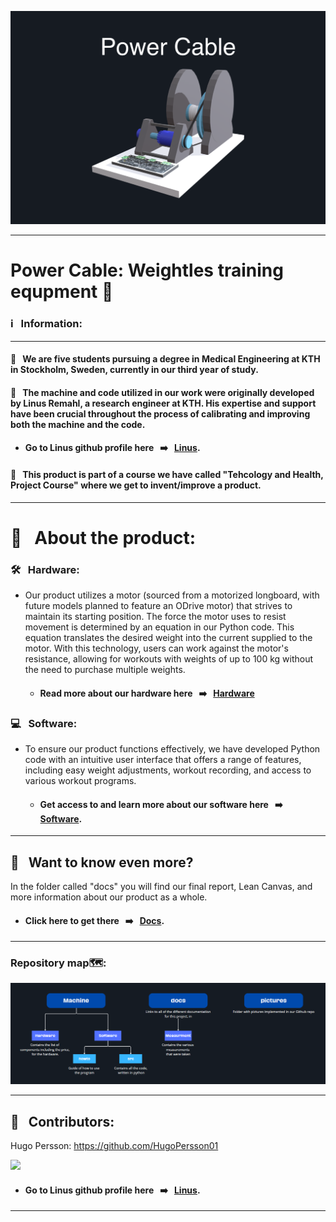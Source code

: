 ![Färgruta med text](https://github.com/HugoPersson01/POWER-CABLE/blob/main/pictures/3dModell-PowerCable.png)
___ 
# Power Cable: Weightles training equpment 🦾

### ℹ️ &nbsp; Information:

--- 

#### 🥈 &nbsp; We are five students pursuing a degree in Medical Engineering at KTH in Stockholm, Sweden, currently in our third year of study. 

#### 🥇 &nbsp; The machine and code utilized in our work were originally developed by Linus Remahl, a research engineer at KTH. His expertise and support have been crucial throughout the process of calibrating and improving both the machine and the code. 
+ #### Go to Linus github profile here &nbsp; ➡️ &nbsp; [Linus](https://github.com/linusreM).

#### 🥉 &nbsp; This product is part of a course we have called "Tehcology and Health, Project Course" where we get to invent/improve a product. 

--- 

# 🎯 &nbsp; About the product:

### 🛠️ &nbsp; Hardware: 
+ Our product utilizes a motor (sourced from a motorized longboard, with future models planned to feature an ODrive motor) that strives to maintain its starting position. The force the motor uses to resist movement is determined by an equation in our Python code. This equation translates the desired weight into the current supplied to the motor. With this technology, users can work against the motor's resistance, allowing for workouts with weights of up to 100 kg without the need to purchase multiple weights.
  + #### Read more about our hardware here &nbsp; ➡️ &nbsp; [Hardware](https://github.com/HugoPersson01/POWER-CABLE/tree/main/Machine/Hardware)


### 💻 &nbsp; Software:
+ To ensure our product functions effectively, we have developed Python code with an intuitive user interface that offers a range of features, including easy weight adjustments, workout recording, and access to various workout programs.
  + #### Get access to and learn more about our software here &nbsp; ➡️ &nbsp; [Software](https://github.com/HugoPersson01/POWER-CABLE/tree/main/Machine/Software).

___ 

## 📜 &nbsp; Want to know even more?

In the folder called "docs" you will find our final report, Lean Canvas, and more information about our product as a whole.
  + #### Click here to get there &nbsp; ➡️ &nbsp; [Docs](https://github.com/HugoPersson01/POWER-CABLE/tree/main/docs).

___ 
### Repository map🗺️:

![Färgruta med text](https://github.com/HugoPersson01/POWER-CABLE/blob/main/pictures/Map.PNG)
___

## 👥 &nbsp; Contributors:

Hugo Persson: 
https://github.com/HugoPersson01

<a href="https://github.com/HugoPersson01/Project-Course-2-KTH-Digital-Training-Equipment/graphs/contributors">
  <img src="https://contrib.rocks/image?repo=HugoPersson01/Project-Course-2-KTH-Digital-Training-Equipment" />
</a>

+ #### Go to Linus github profile here &nbsp; ➡️ &nbsp; [Linus](https://github.com/linusreM).
___

